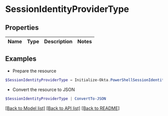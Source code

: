 # SessionIdentityProviderType
## Properties

Name | Type | Description | Notes
------------ | ------------- | ------------- | -------------

## Examples

- Prepare the resource
```powershell
$SessionIdentityProviderType = Initialize-Okta.PowerShellSessionIdentityProviderType 
```

- Convert the resource to JSON
```powershell
$SessionIdentityProviderType | ConvertTo-JSON
```

[[Back to Model list]](../README.md#documentation-for-models) [[Back to API list]](../README.md#documentation-for-api-endpoints) [[Back to README]](../README.md)

